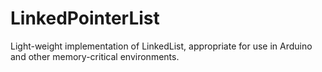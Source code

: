 # LinkedPointerList
Light-weight implementation of LinkedList, appropriate for use in Arduino and other memory-critical environments.
